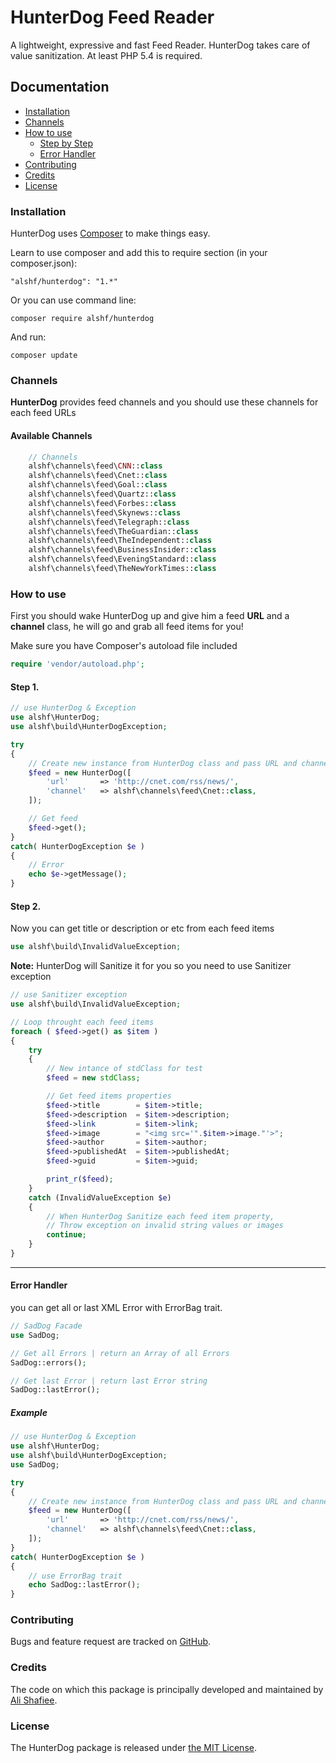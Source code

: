 # HunterDog Feed Reader

A lightweight, expressive and fast Feed Reader. HunterDog takes care of value sanitization. At least PHP 5.4 is required.

## Documentation

 - [Installation](#installation)
 - [Channels](#channels)
 - [How to use](#how-to-use)
 	- [Step by Step](#how-to-use)
 	- [Error Handler](#error-handler)
 - [Contributing](#contributing)
 - [Credits](#credits)
 - [License](#license)

### Installation

HunterDog uses [Composer](http://getcomposer.org/doc/00-intro.md#installation-nix) to make things easy.

Learn to use composer and add this to require section (in your composer.json):

    "alshf/hunterdog": "1.*"

Or you can use command line:
	
	composer require alshf/hunterdog

And run:

    composer update

### Channels

**HunterDog** provides feed channels and you should use these channels for each feed URLs

#### Available Channels

```PHP
	// Channels
	alshf\channels\feed\CNN::class
	alshf\channels\feed\Cnet::class
	alshf\channels\feed\Goal::class
	alshf\channels\feed\Quartz::class
	alshf\channels\feed\Forbes::class
	alshf\channels\feed\Skynews::class
	alshf\channels\feed\Telegraph::class
	alshf\channels\feed\TheGuardian::class
	alshf\channels\feed\TheIndependent::class
	alshf\channels\feed\BusinessInsider::class
	alshf\channels\feed\EveningStandard::class
	alshf\channels\feed\TheNewYorkTimes::class
```

### How to use

First you should wake HunterDog up and give him a feed **URL** and a **channel** class, he will go and grab all feed items for you!

Make sure you have Composer's autoload file included

```PHP
require 'vendor/autoload.php';
```

#### Step 1.

```PHP
// use HunterDog & Exception
use alshf\HunterDog;
use alshf\build\HunterDogException;

try
{	
	// Create new instance from HunterDog class and pass URL and channel class as an array parameter
	$feed = new HunterDog([
		'url' 		=> 'http://cnet.com/rss/news/',
		'channel' 	=> alshf\channels\feed\Cnet::class,
	]);

	// Get feed
	$feed->get();
}
catch( HunterDogException $e )
{
	// Error
	echo $e->getMessage();
}
```

#### Step 2.

Now you can get title or description or etc from each feed items

```PHP
use alshf\build\InvalidValueException;
```

**Note:** HunterDog will Sanitize it for you so you need to use Sanitizer exception

```PHP
// use Sanitizer exception
use alshf\build\InvalidValueException;

// Loop throught each feed items
foreach ( $feed->get() as $item ) 
{
	try 
	{
		// New intance of stdClass for test
		$feed = new stdClass;

		// Get feed items properties
		$feed->title 	   	= $item->title;
		$feed->description 	= $item->description;
		$feed->link 	   	= $item->link;
		$feed->image 	 	= "<img src='".$item->image."'>";
		$feed->author   	= $item->author;
		$feed->publishedAt  = $item->publishedAt;
		$feed->guid 		= $item->guid;

		print_r($feed);
	} 
	catch (InvalidValueException $e) 
	{	
		// When HunterDog Sanitize each feed item property,
		// Throw exception on invalid string values or images
		continue;
	}
}
```
___

#### Error Handler

you can get all or last XML Error with ErrorBag trait.

```PHP
// SadDog Facade
use SadDog;

// Get all Errors | return an Array of all Errors
SadDog::errors();

// Get last Error | return last Error string
SadDog::lastError();
```
##### Example

```PHP
// use HunterDog & Exception
use alshf\HunterDog;
use alshf\build\HunterDogException;
use SadDog;

try
{	
	// Create new instance from HunterDog class and pass URL and channel class as an array parameter
	$feed = new HunterDog([
		'url' 		=> 'http://cnet.com/rss/news/',
		'channel' 	=> alshf\channels\feed\Cnet::class,
	]);
}
catch( HunterDogException $e )
{
	// use ErrorBag trait
	echo SadDog::lastError();
}
```

### Contributing

Bugs and feature request are tracked on [GitHub](https://github.com/alshf89/hunterdog/issues).

### Credits

The code on which this package is principally developed and maintained by [Ali Shafiee](https://github.com/alshf89).

### License

The HunterDog package is released under [the MIT License](LICENSE.txt).